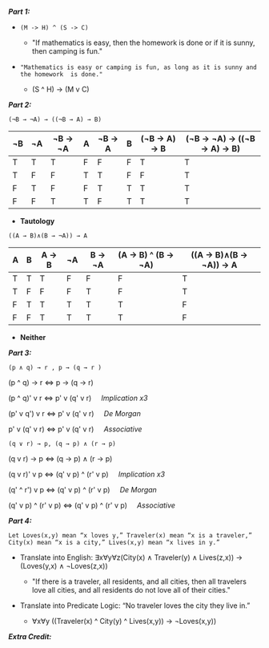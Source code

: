 ***Part 1:***

- ```(M -> H) ^ (S -> C)```
	- "If mathematics is easy, then the homework is done or if it is sunny, then camping is fun."

- ```"Mathematics is easy or camping is fun, as long as it is sunny and the homework  is done."```
	- (S ^ H) -> (M v C) 
	
	
***Part 2:***

```(¬B → ¬A) → ((¬B → A) → B)```

| ¬B | ¬A | ¬B -> ¬A | A | ¬B -> A | B | (¬B -> A) -> B | (¬B → ¬A) → ((¬B → A) → B) |
| --- | --- | --- | --- | --- | --- | --- | --- | 
| T | T | T | F | F | F | T | T | 
| T | F | F | T | T | F | F | T |
| F | T | F | F | T | T | T | T | 
| F | F | T | T | F | T | T | T |

- **Tautology**


```((A → B)∧(B → ¬A)) → A```

| A | B | A -> B | ¬A | B -> ¬A | (A -> B) ^ (B -> ¬A) | ((A -> B)∧(B -> ¬A)) -> A |
| --- | --- | --- | --- | --- | --- | --- |
| T | T | T | F | F | F | T |
| T | F | F | F | T | F | T |
| F | T | T | T | T | T | F |
| F | F | T | T | T | T | F |

- **Neither**


***Part 3:***


```(p ∧ q) → r , p → (q → r )```

(p ^ q) -> r <=> p -> (q -> r)

(p ^ q)' v r <=> p' v (q' v r)&nbsp;&nbsp;&nbsp;&nbsp;&nbsp;*Implication x3*

(p' v q') v r <=> p' v (q' v r)&nbsp;&nbsp;&nbsp;&nbsp;&nbsp;*De Morgan*

p' v (q' v r) <=> p' v (q' v r)&nbsp;&nbsp;&nbsp;&nbsp;&nbsp;*Associative*

```(q ∨ r) → p, (q → p) ∧ (r → p)```

(q v r) → p <=> (q → p) ∧ (r → p)

(q v r)' v p <=> (q' v p) ^ (r' v p)&nbsp;&nbsp;&nbsp;&nbsp;&nbsp;*Implication x3*

(q' ^ r') v p <=> (q' v p) ^ (r' v p)&nbsp;&nbsp;&nbsp;&nbsp;&nbsp;*De Morgan*

(q' v p) ^ (r' v p) <=> (q' v p) ^ (r' v p)&nbsp;&nbsp;&nbsp;&nbsp;&nbsp;*Associative*


***Part 4:***


```
Let Loves(x,y) mean “x loves y,” Traveler(x) mean “x is a traveler,”
City(x) mean “x is a city,” Lives(x,y) mean “x lives in y.”
```

- Translate into English: ∃x∀y∀z(City(x) ∧ Traveler(y) ∧ Lives(z,x)) → (Loves(y,x) ∧ ¬Loves(z,x))
	- "If there is a traveler, all residents, and all cities, then all travelers love all cities, and all residents do not love all of their cities."

- Translate into Predicate Logic: “No traveler loves the city they live in.”
	- ∀x∀y ((Traveler(x) ^ City(y) ^ Lives(x,y)) -> ¬Loves(x,y))
	

***Extra Credit:***





